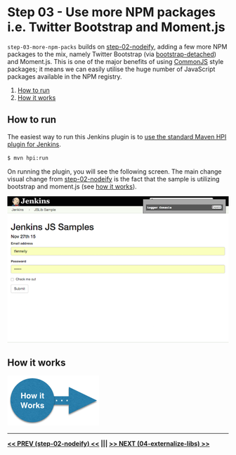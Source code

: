 # Step 03 - Use more NPM packages i.e. Twitter Bootstrap and Moment.js
`step-03-more-npm-packs` builds on <a href="../../../tree/master/step-02-nodeify">step-02-nodeify</a>, adding a few more
NPM packages to the mix, namely Twitter Bootstrap (via [bootstrap-detached])
and Moment.js. This is one of the major benefits of using [CommonJS] style packages; it means we can easily utilise
the huge number of JavaScript packages available in the NPM registry.

<p>
<ol>
    <li><a href="#how-to-run">How to run</a><br/>
    <li><a href="HOW-IT-WORKS.md">How it works</a><br/>
</ol>    
</p>

## How to run
The easiest way to run this Jenkins plugin is to [use the standard Maven HPI plugin for Jenkins](https://wiki.jenkins-ci.org/display/JENKINS/Plugin+tutorial#Plugintutorial-DebuggingaPlugin).

```sh
$ mvn hpi:run
```

On running the plugin, you will see the following screen. The main change visual change from 
<a href="../../../tree/master/step-02-nodeify">step-02-nodeify</a> is the fact that the sample is utilizing
bootstrap and moment.js (see <a href="HOW-IT-WORKS.md">how it works</a>).  

![root action page](img/root-action-page.png)

## How it works

<a href="HOW-IT-WORKS.md"><img src="../img/how-it-works.png" /></a>

<hr/>
<b><a href="../../../tree/master/step-02-nodeify">&lt;&lt; PREV (step-02-nodeify) &lt;&lt;</a>  |||  <a href="../../../tree/master/step-04-externalize-libs">&gt;&gt; NEXT (04-externalize-libs) &gt;&gt;</a></b>

[Node.js]: https://nodejs.org
[Gulp]: https://github.com/gulpjs/gulp
[jenkins-js-builder]: https://github.com/jenkinsci/js-builder
[jenkins-js-modules]: https://github.com/jenkinsci/js-modules
[CommonJS]: http://www.commonjs.org/
[jquery-detached]: https://github.com/tfennelly/jquery-detached
[bootstrap-detached]: https://github.com/tfennelly/bootstrap-detached
[Browserify]: http://browserify.org/
[bundle]: https://github.com/jenkinsci/js-modules/blob/master/FAQs.md#what-is-the-difference-between-a-module-and-a-bundle

